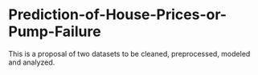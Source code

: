 # Prediction-of-House-Prices-or-Pump-Failure
This is a proposal of two datasets to be cleaned, preprocessed, modeled and analyzed.
